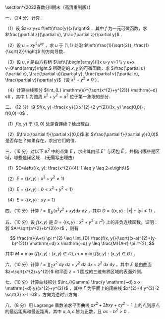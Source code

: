 \section*{2022春数分II期末（高清重制版）}

一、（24 分）计算．

（1）设 $z=x y+x f\left(\frac{y}{x}\right)$ ，其中 $f$ 为一元可微函数，求 $\frac{\partial z}{\partial x}, \frac{\partial z}{\partial y}$ ．

（2）设 $u=x y^{2} \mathrm{e}^{x y}$ ，求 $u$ 于 $(1,1)$ 处沿 $\left(\frac{1}{\sqrt{2}}, \frac{1}{\sqrt{2}}\right)$ 的方向导数．

（3）设 $u, v$ 是由方程组 $\left\{\begin{array}{l}x u-y v=1 \\ y u+x v=0\end{array}\right.$ 所确定的 $x, y$ 的可微函数，求 $\frac{\partial u}{\partial x}, \frac{\partial u}{\partial y}, \frac{\partial v}{\partial x}, \frac{\partial v}{\partial y}$（设 $x^{2}+y^{2} \neq 0$ ）．

（4）计算曲线积分 $\int_{L} \mathrm{e}^{\sqrt{x^{2}+y^{2}}} \mathrm{~d} s$ ，其中 $L$ 为圆周 $x^{2}+y^{2}=a^{2}$ 位于第一象限的部分．

二、 $\left(12\right.$ 分）设 $f(x, y)=\frac{x y}{3 x^{2}+2 y^{2}}((x, y) \neq(0,0)) ; f(0,0)=0$ ．

（1）$f(x, y)$ 于 $(0,0)$ 处是否连续？给出理由．

（2）$\frac{\partial f}{\partial x}(0,0)$ 和 $\frac{\partial f}{\partial y}(0,0)$ 是否存在？如果存在，求出它们的值．

三、（16 分）对以下 $\mathbb{R}^{2}$ 中的点集 $E$ ，求出其内部 $E^{\circ}$ 与闭包 $\bar{E}$ ，并指出哪些是区域，哪些是闭区域．（无需写出理由）

（1）$E=\left\{(x, y): \frac{x^{2}}{4}-1 \leq y \leq 2-x\right\}$

（2）$E=\left\{(x, y): x^{2}+y^{2} \neq 1\right\}$

（3）$E=\left\{(x, y): 0<x^{2}+y^{2}<1\right\}$

（4）$E=\{(x, y): x y=1\}$

四、（10 分）计算 $I=\iint_{D}\left(x^{2} y^{2}+x y\right) \mathrm{d} x \mathrm{~d} y$ ，其中 $D=\{(x, y):|x|+|y| \leq 1\}$ ．

五、（10 分）设 $f(x, y)$ 是 $D=\left\{(x, y): x^{2}+y^{2} \leq r^{2}\right\}$ 上的非负连续函数。证明：若 $A=\sqrt{a^{2}+b^{2}}>r$ ，则有

$$
\frac{m}{A+r} \pi r^{2} \leq \iint_{D} \frac{f(x, y)}{\sqrt{(x-a)^{2}+(y-b)^{2}}} \mathrm{~d} x \mathrm{~d} y \leq \frac{M}{A-r} \pi r^{2},
$$

其中 $M=\max \{f(x, y):(x, y) \in D\}, m=\min \{f(x, y):(x, y) \in D\}$ ．

六、（10 分）计算 $I=\iint_{\Sigma} x^{2} \mathrm{~d} y \mathrm{~d} z+y^{2} \mathrm{~d} z \mathrm{~d} x+z^{2} \mathrm{~d} x \mathrm{~d} y$ ，其中 $\Sigma$ 是由曲面 $z=\sqrt{x^{2}+y^{2}}$ 和平面 $z=1$ 围成的三维有界区域的表面外侧。

七、（10 分）计算曲线积分 $\int_{\Gamma} \frac{y \mathrm{~d} x-x \mathrm{~d} y}{x^{2}+y^{2}}$ ，其中 $\Gamma$ 为平面上的闭曲线 $x^{2}+4 y^{2}-2 \sqrt{3} x-1=0$ ，方向为逆时针方向．

八、（8 分）用 Lagrange 乘数法求平面曲线 $a x^{2}+2 b x y+c y^{2}=1$ 上的点到原点的最远距离和最近距离，其中 $a, b, c$ 皆为正数，且 $a c-b^{2}>0$ ．

